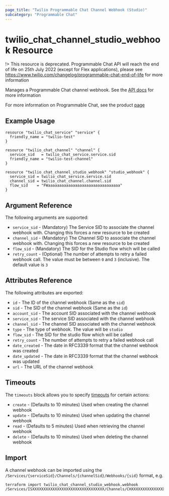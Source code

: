 ```yaml
---
page_title: "Twilio Programmable Chat Channel Webhook (Studio)"
subcategory: "Programmable Chat"
---
```


# twilio_chat_channel_studio_webhook Resource

!> This resource is deprecated. Programmable Chat API will reach the end of life on 25th July 2022 (except for Flex applications), please see <https://www.twilio.com/changelog/programmable-chat-end-of-life> for more information

Manages a Programmable Chat channel webhook. See the [API docs](https://www.twilio.com/docs/chat/rest/channel-webhook-resource) for more information

For more information on Programmable Chat, see the product [page](https://www.twilio.com/chat)

## Example Usage

```hcl
resource "twilio_chat_service" "service" {
  friendly_name = "twilio-test"
}

resource "twilio_chat_channel" "channel" {
  service_sid   = twilio_chat_service.service.sid
  friendly_name = "twilio-test-channel"
}

resource "twilio_chat_channel_studio_webhook" "studio_webhook" {
  service_sid = twilio_chat_service.service.sid
  channel_sid = twilio_chat_channel.channel.sid
  flow_sid    = "FWaaaaaaaaaaaaaaaaaaaaaaaaaaaaaaaa"
}
```

## Argument Reference

The following arguments are supported:

- `service_sid` - (Mandatory) The Service SID to associate the channel webhook with. Changing this forces a new resource to be created
- `channel_sid` - (Mandatory) The Channel SID to associate the channel webhook with. Changing this forces a new resource to be created
- `flow_sid` - (Mandatory) The SID for the Studio flow which will be called
- `retry_count` - (Optional) The number of attempts to retry a failed webhook call. The value must be between `0` and `3` (inclusive). The default value is `3`

## Attributes Reference

The following attributes are exported:

- `id` - The ID of the channel webhook (Same as the `sid`)
- `sid` - The SID of the channel webhook (Same as the `id`)
- `account_sid` - The account SID associated with the channel webhook
- `service_sid` - The service SID associated with the channel webhook
- `channel_sid` - The channel SID associated with the channel webhook
- `type` - The type of webhook. The value will be `studio`
- `flow_sid` - The SID for the studio flow which will be called
- `retry_count` - The number of attempts to retry a failed webhook call
- `date_created` - The date in RFC3339 format that the channel webhook was created
- `date_updated` - The date in RFC3339 format that the channel webhook was updated
- `url` - The URL of the channel webhook

## Timeouts

The `timeouts` block allows you to specify [timeouts](https://www.terraform.io/docs/configuration/resources.html#timeouts) for certain actions:

- `create` - (Defaults to 10 minutes) Used when creating the channel webhook
- `update` - (Defaults to 10 minutes) Used when updating the channel webhook
- `read` - (Defaults to 5 minutes) Used when retrieving the channel webhook
- `delete` - (Defaults to 10 minutes) Used when deleting the channel webhook

## Import

A channel webhook can be imported using the `/Services/{serviceSid}/Channels/{channelSid}/Webhooks/{sid}` format, e.g.

```shell
terraform import twilio_chat_channel_studio_webhook.webhook /Services/ISXXXXXXXXXXXXXXXXXXXXXXXXXXXXXXXX/Channels/CHXXXXXXXXXXXXXXXXXXXXXXXXXXXXXXXX/Webhooks/WHXXXXXXXXXXXXXXXXXXXXXXXXXXXXXXXX
```
